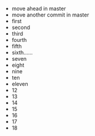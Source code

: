 - move ahead in master
- move another commit in master
- first
- second
- third
- fourth
- fifth
- sixth......
- seven
- eight
- nine
- ten
- eleven
- 12
- 13
- 14
- 15
- 16
- 17
- 18
